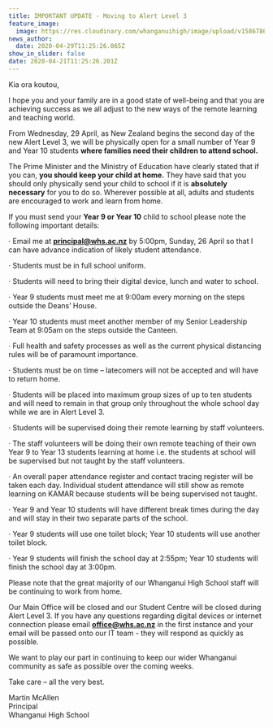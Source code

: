 ```yaml
---
title: IMPORTANT UPDATE - Moving to Alert Level 3
feature_image:
  image: https://res.cloudinary.com/whanganuihigh/image/upload/v1586786467/Events/GREEN_WHS_HEADER_WITH_WWW._on_it.jpg
news_author:
  date: 2020-04-29T11:25:26.065Z
show_in_slider: false
date: 2020-04-21T11:25:26.201Z
---
```

Kia ora koutou,

I hope you and your family are in a good state of well-being and that you are achieving success as we all adjust to the new ways of the remote learning and teaching world.

From Wednesday, 29 April, as New Zealand begins the second day of the new Alert Level 3, we will be physically open for a small number of Year 9 and Year 10 students **where families need their children to attend school.** 

The Prime Minister and the Ministry of Education have clearly stated that if you can, **you should keep your child at home.**  They have said that you should only physically send your child to school if it is **absolutely necessary** for you to do so.  Wherever possible at all, adults and students are encouraged to work and learn from home.

If you must send your **Year 9 or Year 10** child to school please note the following important details:

·        Email me at **principal@whs.ac.nz** by 5:00pm, Sunday, 26 April so that I can have advance indication of likely student attendance.

·        Students must be in full school uniform.

·        Students will need to bring their digital device, lunch and water to school.

·        Year 9 students must meet me at 9:00am every morning on the steps outside the Deans’ House.

·        Year 10 students must meet another member of my Senior Leadership Team at 9:05am on the steps outside the Canteen.

·        Full health and safety processes as well as the current physical distancing rules will be of paramount importance.

·        Students must be on time – latecomers will not be accepted and will have to return home.

·        Students will be placed into maximum group sizes of up to ten students and will need to remain in that group only throughout the whole school day while we are in Alert Level 3.

·        Students will be supervised doing their remote learning by staff volunteers.

·        The staff volunteers will be doing their own remote teaching of their own Year 9 to Year 13 students learning at home i.e.  the students at school will be supervised but not taught by the staff volunteers.

·        An overall paper attendance register and contact tracing register will be taken each day.  Individual student attendance will still show as remote learning on KAMAR because students will be being supervised not taught.

·        Year 9 and Year 10 students will have different break times during the day and will stay in their two separate parts of the school.

·        Year 9 students will use one toilet block; Year 10 students will use another toilet block.

·        Year 9 students will finish the school day at 2:55pm; Year 10 students will finish the school day at 3:00pm.

Please note that the great majority of our Whanganui High School staff will be continuing to work from home. 

Our Main Office will be closed and our Student Centre will be closed during Alert Level 3.  If you have any questions regarding digital devices or internet connection please email **office@whs.ac.nz** in the first instance and your email will be passed onto our IT team - they will respond as quickly as possible.

We want to play our part in continuing to keep our wider Whanganui community as safe as possible over the coming weeks.

Take care – all the very best.

Martin McAllen\
Principal\
Whanganui High School